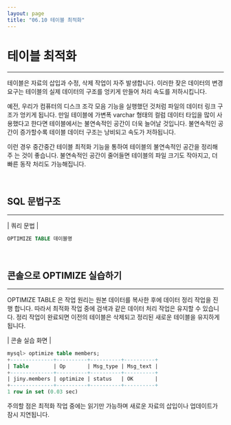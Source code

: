 ```yaml
---
layout: page
title: "06.10 테이블 최적화"
---
```


# 테이블 최적화
---
테이블은 자료의 삽입과 수정, 삭제 작업이 자주 발생합니다. 
이러한 잦은 데이터의 변경 요구는 테이블의 실제 데이터의 구조를 엉키게 만들어 처리 속도를 저하시킵니다.  

예전, 우리가 컴퓨터의 디스크 조각 모음 기능을 실행했던 것처럼 파일의 데이터 링크 구조가 엉키게 됩니다. 
만일 테이블에 가변폭 varchar 형태의 컬럼 데이터 타입을 많이 사 용했다고 한다면 테이블에서는 불연속적인 공간이 더욱 늘어날 것입니다. 
불연속적인 공 간이 증가할수록 테이블 데이터 구조는 낭비되고 속도가 저하됩니다.  

이런 경우 중간중간 테이블 최적화 기능을 통하여 테이블의 불연속적인 공간을 정리해 주 는 것이 좋습니다. 
불연속적인 공간이 줄어들면 테이블의 파일 크기도 작아지고, 더 빠른 동작 처리도 가능해집니다.  

<br>

## SQL 문법구조
---

| 쿼리 문법 | 
```sql
OPTIMIZE TABLE 데이블명 
```

<br>

## 콘솔으로 OPTIMIZE 실습하기
---
OPTIMIZE TABLE 은 작업 원리는 원본 데이터를 복사한 후에 데이터 정리 작업을 진행 합니다. 
따라서 최적화 작업 중에 검색과 같은 데이터 처리 작업은 유지할 수 있습니다. 
정리 작업이 완료되면 이전의 테이블은 삭제되고 정리된 새로운 테이블을 유지하게 됩니다.  

| 콘솔 실습 화면 | 
```sql
mysql> optimize table members;
+--------------+----------+----------+----------+
| Table        | Op       | Msg_type | Msg_text |
+--------------+----------+----------+----------+
| jiny.members | optimize | status   | OK       |
+--------------+----------+----------+----------+
1 row in set (0.03 sec)

```

주의할 점은 최적화 작업 중에는 읽기만 가능하며 새로운 자료의 삽입이나 업데이트가 잠시 지연됩니다.  